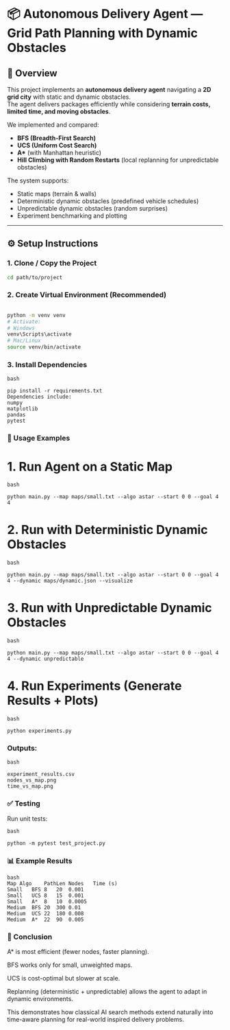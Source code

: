 # 📦 Autonomous Delivery Agent — Grid Path Planning with Dynamic Obstacles  

## 📖 Overview  
This project implements an **autonomous delivery agent** navigating a **2D grid city** with static and dynamic obstacles.  
The agent delivers packages efficiently while considering **terrain costs, limited time, and moving obstacles**.  

We implemented and compared:  
- **BFS (Breadth-First Search)**  
- **UCS (Uniform Cost Search)**  
- **A\*** (with Manhattan heuristic)  
- **Hill Climbing with Random Restarts** (local replanning for unpredictable obstacles)  

The system supports:  
- Static maps (terrain & walls)  
- Deterministic dynamic obstacles (predefined vehicle schedules)  
- Unpredictable dynamic obstacles (random surprises)  
- Experiment benchmarking and plotting  

---

## ⚙️ Setup Instructions  

### 1. Clone / Copy the Project  
```bash
cd path/to/project
```
### 2. Create Virtual Environment (Recommended)
```bash

python -m venv venv
# Activate:
# Windows
venv\Scripts\activate
# Mac/Linux
source venv/bin/activate
```

### 3. Install Dependencies
```
bash

pip install -r requirements.txt
Dependencies include:
numpy
matplotlib
pandas
pytest
```

### 🚀 Usage Examples
# 1. Run Agent on a Static Map
```
bash

python main.py --map maps/small.txt --algo astar --start 0 0 --goal 4 4
```

# 2. Run with Deterministic Dynamic Obstacles
```
bash

python main.py --map maps/small.txt --algo astar --start 0 0 --goal 4 4 --dynamic maps/dynamic.json --visualize
```

# 3. Run with Unpredictable Dynamic Obstacles
 ```
bash

python main.py --map maps/small.txt --algo astar --start 0 0 --goal 4 4 --dynamic unpredictable
```

# 4. Run Experiments (Generate Results + Plots)
```
bash

python experiments.py
```

### Outputs:
```
bash

experiment_results.csv
nodes_vs_map.png
time_vs_map.png
```

### ✅ Testing
Run unit tests:

```
bash

python -m pytest test_project.py
```

### 📊 Example Results
```
bash
Map	Algo	PathLen	Nodes	Time (s)
Small	BFS	8	20	0.001
Small	UCS	8	15	0.001
Small	A*	8	10	0.0005
Medium	BFS	20	300	0.01
Medium	UCS	22	180	0.008
Medium	A*	22	90	0.005
```

### 📌 Conclusion
A* is most efficient (fewer nodes, faster planning).

BFS works only for small, unweighted maps.

UCS is cost-optimal but slower at scale.

Replanning (deterministic + unpredictable) allows the agent to adapt in dynamic environments.

This demonstrates how classical AI search methods extend naturally into time-aware planning for real-world inspired delivery problems.
